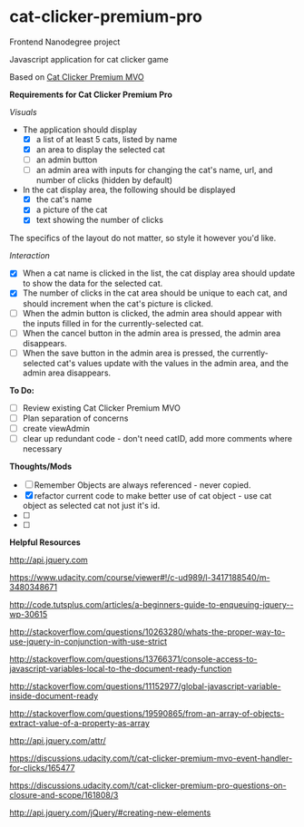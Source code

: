# cat-clicker-premium-pro

Frontend Nanodegree project

Javascript application for cat clicker game

Based on [Cat Clicker Premium MVO](https://github.com/cajoue/cat-clicker-premium-mvo) 

**Requirements for Cat Clicker Premium Pro**

_Visuals_

* The application should display
    - [x] a list of at least 5 cats, listed by name
    - [x] an area to display the selected cat
    - [ ] an admin button
    - [ ] an admin area with inputs for changing the cat's name, url, and number of clicks (hidden by default)
* In the cat display area, the following should be displayed
    - [x] the cat's name
    - [x] a picture of the cat
    - [x] text showing the number of clicks

The specifics of the layout do not matter, so style it however you'd like.

_Interaction_

* [x] When a cat name is clicked in the list, the cat display area should update to show the data for the selected cat.
* [x] The number of clicks in the cat area should be unique to each cat, and should increment when the cat's picture is clicked.
* [ ] When the admin button is clicked, the admin area should appear with the inputs filled in for the currently-selected cat.
* [ ] When the cancel button in the admin area is pressed, the admin area disappears.
* [ ] When the save button in the admin area is pressed, the currently-selected cat's values update with the values in the admin area, and the admin area disappears.

**To Do:**
* [ ] Review existing Cat Clicker Premium MVO
* [ ] Plan separation of concerns
* [ ] create viewAdmin
* [ ] clear up redundant code - don't need catID, add more comments where necessary 

**Thoughts/Mods**
* [ ] Remember Objects are always referenced - never copied.  
* [x] refactor current code to make better use of cat object - use cat object as selected cat not just it's id. 
* [ ]
* [ ]

**Helpful Resources**

http://api.jquery.com

https://www.udacity.com/course/viewer#!/c-ud989/l-3417188540/m-3480348671

http://code.tutsplus.com/articles/a-beginners-guide-to-enqueuing-jquery--wp-30615

http://stackoverflow.com/questions/10263280/whats-the-proper-way-to-use-jquery-in-conjunction-with-use-strict

http://stackoverflow.com/questions/13766371/console-access-to-javascript-variables-local-to-the-document-ready-function

http://stackoverflow.com/questions/11152977/global-javascript-variable-inside-document-ready

http://stackoverflow.com/questions/19590865/from-an-array-of-objects-extract-value-of-a-property-as-array

http://api.jquery.com/attr/

https://discussions.udacity.com/t/cat-clicker-premium-mvo-event-handler-for-clicks/165477

https://discussions.udacity.com/t/cat-clicker-premium-pro-questions-on-closure-and-scope/161808/3

http://api.jquery.com/jQuery/#creating-new-elements


